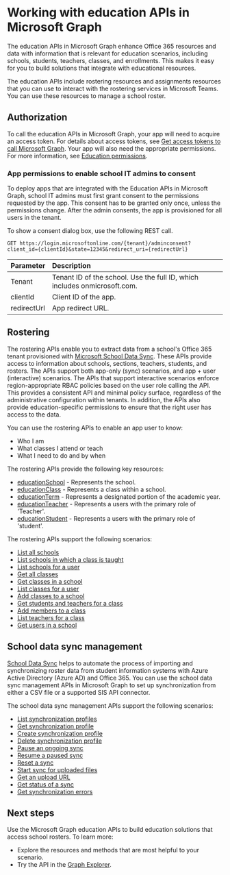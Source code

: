 # Working with education APIs in Microsoft Graph

The education APIs in Microsoft Graph enhance Office 365 resources and data with information that is relevant for education scenarios, including schools, students, teachers, classes, and enrollments. This makes it easy for you to build solutions that integrate with educational resources.

The education APIs include rostering resources and assignments resources that you can use to interact with the rostering services in Microsoft Teams. You can use these resources to manage a school roster.

## Authorization

To call the education APIs in Microsoft Graph, your app will need to acquire an access token. For details about access tokens, see [Get access tokens to call Microsoft Graph](https://developer.microsoft.com/en-us/graph/docs/concepts/auth_overview). Your app will also need the appropriate permissions. For more information, see [Education permissions](../../../concepts/permissions_reference.md#education-permissions). 

### App permissions to enable school IT admins to consent 

To deploy apps that are integrated with the Education APIs in Microsoft Graph, school IT admins must first grant consent to the permissions requested by the app. This consent has to be granted only once, unless the permissions change. After the admin consents, the app is provisioned for all users in the tenant.

To show a consent dialog box, use the following REST call.

```
GET https://login.microsoftonline.com/{tenant}/adminconsent?
client_id={clientId}&state=12345&redirect_uri={redirectUrl}
```

|Parameter|Description|
|:--------|:----------|
|Tenant|Tenant ID of the school. Use the full ID, which includes onmicrosoft.com.|
|clientId|Client ID of the app.|
|redirectUrl|App redirect URL.|


## Rostering

The rostering APIs enable you to extract data from a school's Office 365 tenant provisioned with [Microsoft School Data Sync](https://sds.microsoft.com/). These APIs provide access to information about schools, sections, teachers, students, and rosters. The APIs support both app-only (sync) scenarios, and app + user (interactive) scenarios. The APIs that support interactive scenarios enforce region-appropriate RBAC policies based on the user role calling the API. This provides a consistent API and minimal policy surface, regardless of the administrative configuration within tenants. In addition, the APIs also provide education-specific permissions to ensure that the right user has access to the data.

You can use the rostering APIs to enable an app user to know:

- Who I am
- What classes I attend or teach
- What I need to do and by when

The rostering APIs provide the following key resources:

- [educationSchool](educationschool.md) - Represents the school.
- [educationClass](educationclass.md) - Represents a class within a school.
- [educationTerm](educationterm.md) - Represents a designated portion of the academic year.
- [educationTeacher](educationteacher.md) - Represents a users with the primary role of 'Teacher'.
- [educationStudent](educationstudent.md) - Represents a users with the primary role of 'student'.

The rostering APIs support the following scenarios:

- [List all schools](../api/educationroot_list_schools.md) 
- [List schools in which a class is taught](../api/educationclass_list_schools.md)
- [List schools for a user](../api/educationuser_list_schools.md)
- [Get all classes](../api/educationroot_list_classes.md )
- [Get classes in a school](../api/educationschool_list_classes.md)
- [List classes for a user](../api/educationuser_list_classes.md)
- [Add classes to a school](../api/educationschool_post_classes.md)
- [Get students and teachers for a class](../api/educationclass_list_members.md)
- [Add members to a class](../api/educationclass_post_members.md) 
- [List teachers for a class](../api/educationclass_list_teachers.md)
- [Get users in a school](../api/educationschool_list_users.md)

<!-- Should you list delete scenarios here as well? -->

## School data sync management

[School Data Sync](https://sds.microsoft.com/) helps to automate the process of importing and synchronizing roster data from student information systems with Azure Active Directory (Azure AD) and Office 365. You can use the school data sync management APIs in Microsoft Graph to set up synchronization from either a CSV file or a supported SIS API connector.

The school data sync management APIs support the following scenarios:

- [List synchronization profiles](../api/educationsynchronizationprofile_list.md)
- [Get synchronization profile](../api/educationsynchronizationprofile_get.md)
- [Create synchronization profile](../api/educationsynchronizationprofile_post.md)
- [Delete synchronization profile](../api/educationsynchronizationprofile_delete.md)
- [Pause an ongoing sync](../api/educationsynchronizationprofile_pause.md)
- [Resume a paused sync](../api/educationsynchronizationprofile_resume.md)
- [Reset a sync](../api/educationsynchronizationprofile_reset.md)
- [Start sync for uploaded files](../api/educationsynchronizationprofile_start.md) 
- [Get an upload URL](../api/educationsynchronizationprofile_uploadurl.md)
- [Get status of a sync](../api/educationsynchronizationprofilestatus_get.md)
- [Get synchronization errors](../api/educationsynchronizationerrors_get.md)

## Next steps
Use the Microsoft Graph education APIs to build education solutions that access school rosters. To learn more:

- Explore the resources and methods that are most helpful to your scenario.
- Try the API in the [Graph Explorer](https://developer.microsoft.com/en-us/graph/graph-explorer).

